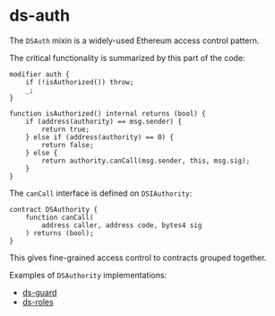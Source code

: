 ds-auth
=======

The `DSAuth` mixin is a widely-used Ethereum access control pattern.

The critical functionality is summarized by this part of the code:

    modifier auth {
        if (!isAuthorized()) throw;
        _;
    }

    function isAuthorized() internal returns (bool) {
        if (address(authority) == msg.sender) {
            return true;
        } else if (address(authority) == 0) {
            return false;
        } else {
            return authority.canCall(msg.sender, this, msg.sig);
        }
    }


The `canCall` interface is defined on `DSIAuthority`:

    contract DSAuthority {
        function canCall(
            address caller, address code, bytes4 sig
        ) returns (bool);
    }

This gives fine-grained access control to contracts grouped together.

Examples of `DSAuthority` implementations:

  * [ds-guard](https://github.com/dapphub/ds-guard)
  * [ds-roles](https://github.com/dapphub/ds-roles)

